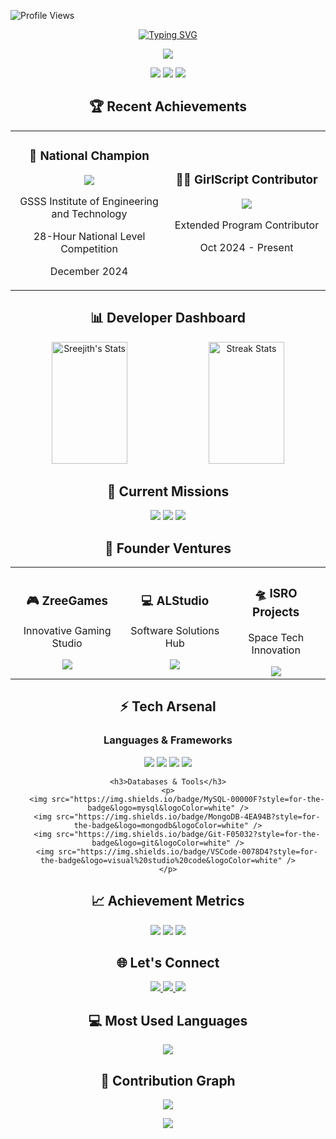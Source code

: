 <!-- Profile Views Counter -->
![Profile Views](https://komarev.com/ghpvc/?username=Sreejith-nair511&color=blueviolet&style=flat-square&label=Profile+Views&base=500)

<!-- Animated Name Banner -->
<div align="center">
    <a href="https://git.io/typing-svg">
        <img src="https://readme-typing-svg.demolab.com?font=Fira+Code&weight=600&size=28&duration=4000&pause=1000&color=6C63FF&center=true&vCenter=true&random=false&width=600&lines=Hello+World!+I'm+Sreejith+S+%F0%9F%91%8B;Game+Developer+%F0%9F%8E%AE+%7C+Tech+Innovator+%F0%9F%9A%80;National+Hackathon+Champion+%F0%9F%8F%86;Crafting+Digital+Dreams+%E2%9C%A8;Welcome+to+my+Universe+%F0%9F%8C%8C" alt="Typing SVG" />
    </a>
</div>

<!-- Simple Divider -->
<p align="center">
    <img src="https://user-images.githubusercontent.com/73097560/115834477-dbab4500-a447-11eb-908a-139a6edaec5c.gif">
</p>

<!-- Quick Stats Cards -->
<p align="center">
    <img src="https://img.shields.io/badge/🎮_Game_Developer-Active-FF4B4B?style=for-the-badge" />
    <img src="https://img.shields.io/badge/🚀_Tech_Innovator-Passionate-00C7B7?style=for-the-badge" />
    <img src="https://img.shields.io/badge/🏆_Problem_Solver-Always-6C63FF?style=for-the-badge" />
</p>

<!-- Recent Achievements Section -->
<h2 align="center">🏆 Recent Achievements</h2>
<div align="center">
    <table>
        <tr>
            <td align="center" width="50%">
                <h3>🥇 National Champion</h3>
                <img src="https://img.shields.io/badge/E--MINDS_Hackathon-1st_Place-FFD700?style=for-the-badge" />
                <p>GSSS Institute of Engineering and Technology</p>
                <p>28-Hour National Level Competition</p>
                <p>December 2024</p>
            </td>
            <td align="center" width="50%">
                <h3>👩‍💻 GirlScript Contributor</h3>
                <img src="https://img.shields.io/badge/GirlScript-Summer_of_Code-FF6B6B?style=for-the-badge" />
                <p>Extended Program Contributor</p>
                <p>Oct 2024 - Present</p>
            </td>
        </tr>
    </table>
</div>

<!-- Stats Dashboard -->
<h2 align="center">📊 Developer Dashboard</h2>
<div align="center">
    <img width="49%" height="195px" src="https://github-readme-stats.vercel.app/api?username=Sreejith-nair511&show_icons=true&count_private=true&hide_border=true&title_color=6C63FF&icon_color=6C63FF&text_color=c9d1d9&bg_color=0d1117" alt="Sreejith's Stats" /> 
    <img width="49%" height="195px" src="https://github-readme-streak-stats.herokuapp.com/?user=Sreejith-nair511&hide_border=true&stroke=6C63FF&background=0D1117&ring=6C63FF&fire=6C63FF&currStreakNum=FFFFFF&currStreakLabel=6C63FF&sideNums=FFFFFF&sideLabels=6C63FF" alt="Streak Stats" />
</div>

<!-- Current Projects -->
<h2 align="center">🎯 Current Missions</h2>
<p align="center">
    <img src="https://img.shields.io/badge/🎮_Steam_RPG-In_Development-6C63FF?style=for-the-badge" />
    <img src="https://img.shields.io/badge/🚀_ISRO_Project-Collaborating-6C63FF?style=for-the-badge" />
    <img src="https://img.shields.io/badge/🤖_AI_Research-Exploring-6C63FF?style=for-the-badge" />
</p>

<!-- Founder Ventures -->
<h2 align="center">🌟 Founder Ventures</h2>
<div align="center">
    <table>
        <tr>
            <td align="center">
                <h3>🎮 ZreeGames</h3>
                <p>Innovative Gaming Studio</p>
                <a href="https://zreegames.itch.io">
                    <img src="https://img.shields.io/badge/Visit_ZreeGames-FF4B4B?style=for-the-badge&logo=itch.io&logoColor=white" />
                </a>
            </td>
            <td align="center">
                <h3>💻 ALStudio</h3>
                <p>Software Solutions Hub</p>
                <a href="https://alstudio.xyz">
                    <img src="https://img.shields.io/badge/Visit_ALStudio-00C7B7?style=for-the-badge&logo=vercel&logoColor=white" />
                </a>
            </td>
            <td align="center">
                <h3>🛸 ISRO Projects</h3>
                <p>Space Tech Innovation</p>
                <img src="https://img.shields.io/badge/Space_Projects-1B73E8?style=for-the-badge&logo=nasa&logoColor=white" />
            </td>
        </tr>
    </table>
</div>

<!-- Tech Stack -->
<h2 align="center">⚡ Tech Arsenal</h2>
<div align="center">
    <h3>Languages & Frameworks</h3>
    <p>
        <img src="https://img.shields.io/badge/Python-3776AB?style=for-the-badge&logo=python&logoColor=white" />
        <img src="https://img.shields.io/badge/C-00599C?style=for-the-badge&logo=c&logoColor=white" />
        <img src="https://img.shields.io/badge/JavaScript-F7DF1E?style=for-the-badge&logo=javascript&logoColor=black" />
        <img src="https://img.shields.io/badge/Node.js-43853D?style=for-the-badge&logo=node.js&logoColor=white" />
    </p>
    
    <h3>Databases & Tools</h3>
    <p>
        <img src="https://img.shields.io/badge/MySQL-00000F?style=for-the-badge&logo=mysql&logoColor=white" />
        <img src="https://img.shields.io/badge/MongoDB-4EA94B?style=for-the-badge&logo=mongodb&logoColor=white" />
        <img src="https://img.shields.io/badge/Git-F05032?style=for-the-badge&logo=git&logoColor=white" />
        <img src="https://img.shields.io/badge/VSCode-0078D4?style=for-the-badge&logo=visual%20studio%20code&logoColor=white" />
    </p>
</div>

<!-- Achievement Stats -->
<h2 align="center">📈 Achievement Metrics</h2>
<p align="center">
    <img src="https://img.shields.io/badge/LeetCode-300+_Problems-FFA116?style=for-the-badge" />
    <img src="https://img.shields.io/badge/Rating-1800+-43853D?style=for-the-badge" />
    <img src="https://img.shields.io/badge/Projects-50+_Completed-6C63FF?style=for-the-badge" />
</p>

<!-- Connect Section -->
<h2 align="center">🌐 Let's Connect</h2>
<p align="center">
    <a href="mailto:sreejith0511@gmail.com">
        <img src="https://img.shields.io/badge/Email-Let's_Talk-D14836?style=for-the-badge&logo=gmail&logoColor=white" />
    </a>
    <a href="https://linkedin.com/in/sreejith-s-b232092a9">
        <img src="https://img.shields.io/badge/LinkedIn-Connect-0077B5?style=for-the-badge&logo=linkedin&logoColor=white" />
    </a>
    <a href="https://zreegames.itch.io">
        <img src="https://img.shields.io/badge/Portfolio-Visit_Now-000000?style=for-the-badge&logo=itch.io&logoColor=white" />
    </a>
</p>

<!-- Language Stats -->
<div align="center">
    <h2>💻 Most Used Languages</h2>
    <img src="https://github-readme-stats.vercel.app/api/top-langs/?username=Sreejith-nair511&layout=compact&hide_border=true&title_color=6C63FF&text_color=c9d1d9&bg_color=0d1117" />
</div>

<!-- Contribution Graph -->
<div align="center">
    <h2>🐍 Contribution Graph</h2>
    <img src="https://github.com/Sreejith-nair511/Sreejith-nair511/blob/output/github-contribution-grid-snake.svg" />
</div>

<!-- Footer -->
<p align="center">
    <img src="https://capsule-render.vercel.app/api?type=waving&color=6C63FF&height=120&section=footer" />
</p>
